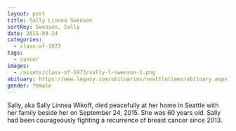 ```yaml
---
layout: post
title: Sally Linnea Swenson
sortKey: Swenson, Sally
date: 2015-09-24
categories:
  - class-of-1973
tags:
  - cancer
images:
  - /assets/class-of-1973/sally-l-swenson-1.png
obituary: https://www.legacy.com/obituaries/seattletimes/obituary.aspx?n=sally-linnea-wikoff-swenson&pid=175963321
gender: female
---
```


Sally, aka Sally Linnea Wikoff, died peacefully at her home in Seattle with her family beside her on September 24, 2015. She was 60 years old. Sally had been courageously fighting a recurrence of breast cancer since 2013.
